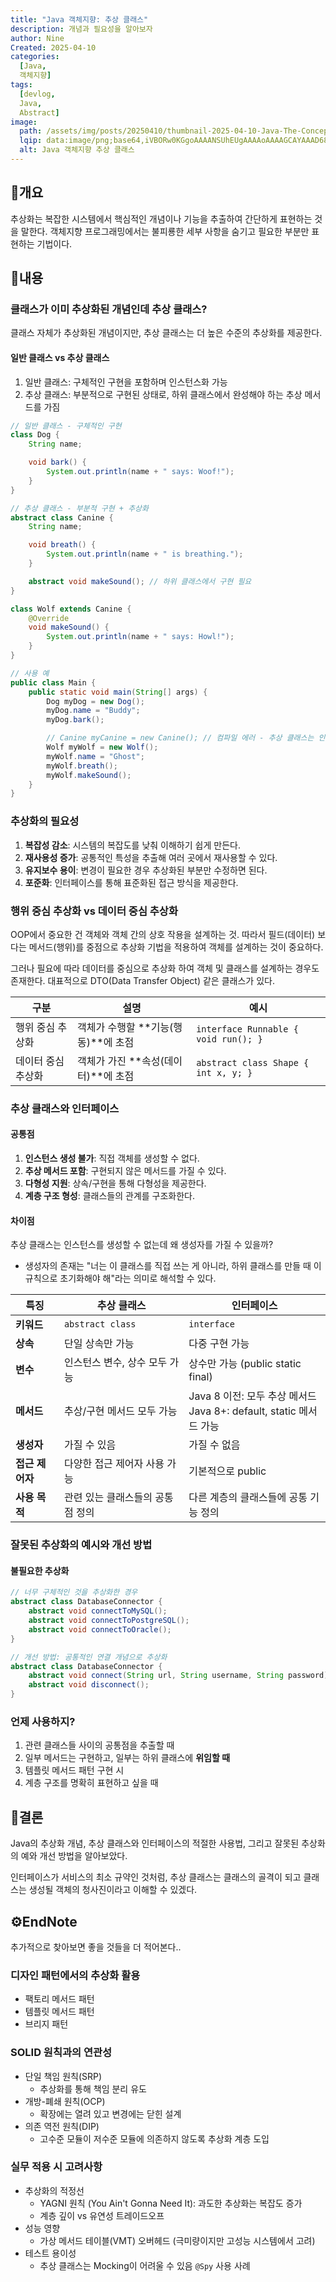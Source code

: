 ```yaml
---
title: "Java 객체지향: 추상 클래스"
description: 개념과 필요성을 알아보자
author: Nine
Created: 2025-04-10
categories:
  [Java,
  객체지향]
tags:
  [devlog,
  Java,
  Abstract]
image:
  path: /assets/img/posts/20250410/thumbnail-2025-04-10-Java-The-Concept-and-Necessity-of-Abstraction.png
  lqip: data:image/png;base64,iVBORw0KGgoAAAANSUhEUgAAAAoAAAAGCAYAAAD68A/GAAAAAklEQVR4AewaftIAAABNSURBVI3BvQpAYBSA4fecvgyS/CTJ5Abc/9XYpRjYDIdFncFwnkfsRYASlHBsXzAz7FqRrECHmU/Cqye24+TOW8auwks4IkLflPxRgh7DkhGfmcmiYQAAAABJRU5ErkJggg==
  alt: Java 객체지향 추상 클래스
---
```

## 📌개요

추상화는 복잡한 시스템에서 핵심적인 개념이나 기능을 추출하여 간단하게 표현하는 것을 말한다.
객체지향 프로그래밍에서는 불피룡한 세부 사항을 숨기고 필요한 부분만 표현하는 기법이다.

## 📌내용

### 클래스가 이미 추상화된 개념인데 추상 클래스?

클래스 자체가 추상화된 개념이지만, 추상 클래스는 더 높은 수준의 추상화를 제공한다.

#### 일반 클래스 vs 추상 클래스

1. 일반 클래스: 구체적인 구현을 포함하며 인스턴스화 가능
2. 추상 클래스: 부분적으로 구현된 상태로, 하위 클래스에서 완성해야 하는 추상 메서드를 가짐

```java
// 일반 클래스 - 구체적인 구현
class Dog {
	String name;

	void bark() {
		System.out.println(name + " says: Woof!");
	}
}

// 추상 클래스 - 부분적 구현 + 추상화
abstract class Canine {
	String name;

	void breath() {
		System.out.println(name + " is breathing.");
	}

	abstract void makeSound(); // 하위 클래스에서 구현 필요
}

class Wolf extends Canine {
	@Override
	void makeSound() {
		System.out.println(name + " says: Howl!");
	}
}

// 사용 예
public class Main {
	public static void main(String[] args) {
		Dog myDog = new Dog();
		myDog.name = "Buddy";
		myDog.bark();

		// Canine myCanine = new Canine(); // 컴파일 에러 - 추상 클래스는 인스턴스화 불가
		Wolf myWolf = new Wolf();
		myWolf.name = "Ghost";
		myWolf.breath();
		myWolf.makeSound();
	}
}
```

### 추상화의 필요성

1. **복잡성 감소**: 시스템의 복잡도를 낮춰 이해하기 쉽게 만든다.
2. **재사용성 증가**: 공통적인 특성을 추출해 여러 곳에서 재사용할 수 있다.
3. **유지보수 용이**: 변경이 필요한 경우 추상화된 부분만 수정하면 된다.
4. **포준화**: 인터페이스를 통해 표준화된 접근 방식을 제공한다.

### 행위 중심 추상화 vs 데이터 중심 추상화

OOP에서 중요한 건 객체와 객체 간의 상호 작용을 설계하는 것.
따라서 필드(데이터) 보다는 메서드(행위)를 중점으로 추상화 기법을 적용하여 객체를 설계하는 것이 중요하다.

그러나 필요에 따라 데이터를 중심으로 추상화 하여 객체 및 클래스를 설계하는 경우도 존재한다.
대표적으로 DTO(Data Transfer Object) 같은 클래스가 있다.

| 구분               | 설명                                | 예시                                 |
| ------------------ | ----------------------------------- | ------------------------------------ |
| 행위 중심 추상화   | 객체가 수행할 **기능(행동)**에 초점 | `interface Runnable { void run(); }` |
| 데이터 중심 추상화 | 객체가 가진 **속성(데이터)**에 초점 | `abstract class Shape { int x, y; }` |

### 추상 클래스와 인터페이스

#### 공통점

1. **인스턴스 생성 불가**: 직접 객체를 생성할 수 없다.
2. **추상 메서드 포함**: 구현되지 않은 메서드를 가질 수 있다.
3. **다형성 지원**: 상속/구현을 통해 다형성을 제공한다.
4. **계층 구조 형성**: 클래스들의 관계를 구조화한다.

#### 차이점

추상 클래스는 인스턴스를 생성할 수 없는데 왜 생성자를 가질 수 있을까?

- 생성자의 존재는 "너는 이 클래스를 직접 쓰는 게 아니라, 하위 클래스를 만들 때 이 규칙으로 초기화해야 해"라는 의미로 해석할 수 있다.

| 특징            | 추상 클래스                      | 인터페이스                                                            |
| --------------- | -------------------------------- | --------------------------------------------------------------------- |
| **키워드**      | `abstract class`                 | `interface`                                                           |
| **상속**        | 단일 상속만 가능                 | 다중 구현 가능                                                        |
| **변수**        | 인스턴스 변수, 상수 모두 가능    | 상수만 가능 (public static final)                                     |
| **메서드**      | 추상/구현 메서드 모두 가능       | Java 8 이전: 모두 추상 메서드<br>Java 8+: default, static 메서드 가능 |
| **생성자**      | 가질 수 있음                     | 가질 수 없음                                                          |
| **접근 제어자** | 다양한 접근 제어자 사용 가능     | 기본적으로 public                                                     |
| **사용 목적**   | 관련 있는 클래스들의 공통점 정의 | 다른 계층의 클래스들에 공통 기능 정의                                 |

### 잘못된 추상화의 예시와 개선 방법

#### 불필요한 추상화

```java
// 너무 구체적인 것을 추상화한 경우
abstract class DatabaseConnector {
	abstract void connectToMySQL();
	abstract void connectToPostgreSQL();
	abstract void connectToOracle();
}

// 개선 방법: 공통적인 연결 개념으로 추상화
abstract class DatabaseConnector {
	abstract void connect(String url, String username, String password);
	abstract void disconnect();
}
```

### 언제 사용하지?

1. 관련 클래스들 사이의 공통점을 추출할 때
2. 일부 메서드는 구현하고, 일부는 하위 클래스에 **위임할 때**
3. 템플릿 메서드 패턴 구현 시
4. 계층 구조를 명확히 표현하고 싶을 때

## 🎯결론

Java의 추상화 개념, 추상 클래스와 인터페이스의 적절한 사용법, 그리고 잘못된 추상화의 예와 개선 방법을 알아보았다.

인터페이스가 서비스의 최소 규약인 것처럼, 추상 클래스는 클래스의 골격이 되고 클래스는 생성될 객체의 청사진이라고 이해할 수 있겠다.

## ⚙️EndNote

추가적으로 찾아보면 좋을 것들을 더 적어본다..

### 디자인 패턴에서의 추상화 활용

- 팩토리 메서드 패턴
- 템플릿 메서드 패턴
- 브리지 패턴

### SOLID 원칙과의 연관성

- 단일 책임 원칙(SRP)
	- 추상화를 통해 책임 분리 유도
- 개방-폐쇄 원칙(OCP)
	- 확장에는 열려 있고 변경에는 닫힌 설계
- 의존 역전 원칙(DIP)
	- 고수준 모듈이 저수준 모듈에 의존하지 않도록 추상화 계층 도입

### 실무 적용 시 고려사항

- 추상화의 적정선
	- YAGNI 원칙 (You Ain't Gonna Need It): 과도한 추상화는 복잡도 증가
	- 계층 깊이 vs 유연성 트레이드오프
- 성능 영향
	- 가상 메서드 테이블(VMT) 오버헤드 (극미량이지만 고성능 시스템에서 고려)
- 테스트 용이성
	- 추상 클래스는 Mocking이 어려울 수 있음 `@Spy` 사용 사례
